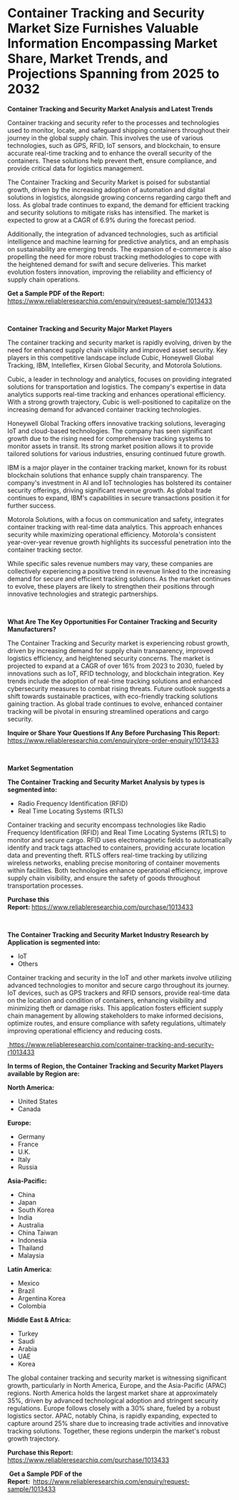 <p><h1>Container Tracking and Security Market Size Furnishes Valuable Information Encompassing Market Share, Market Trends, and Projections Spanning from 2025 to 2032</h1></p><p><strong>Container Tracking and Security Market Analysis and Latest Trends</strong></p>
<p><p>Container tracking and security refer to the processes and technologies used to monitor, locate, and safeguard shipping containers throughout their journey in the global supply chain. This involves the use of various technologies, such as GPS, RFID, IoT sensors, and blockchain, to ensure accurate real-time tracking and to enhance the overall security of the containers. These solutions help prevent theft, ensure compliance, and provide critical data for logistics management.</p><p>The Container Tracking and Security Market is poised for substantial growth, driven by the increasing adoption of automation and digital solutions in logistics, alongside growing concerns regarding cargo theft and loss. As global trade continues to expand, the demand for efficient tracking and security solutions to mitigate risks has intensified. The market is expected to grow at a CAGR of 6.9% during the forecast period. </p><p>Additionally, the integration of advanced technologies, such as artificial intelligence and machine learning for predictive analytics, and an emphasis on sustainability are emerging trends. The expansion of e-commerce is also propelling the need for more robust tracking methodologies to cope with the heightened demand for swift and secure deliveries. This market evolution fosters innovation, improving the reliability and efficiency of supply chain operations.</p></p>
<p><strong>Get a Sample PDF of the Report:&nbsp;</strong> <a href="https://www.reliableresearchiq.com/enquiry/request-sample/1013433?utm_campaign=2449&utm_medium=2&utm_source=Github&utm_content=ia&utm_term=17042025&utm_id=container-tracking-and-security">https://www.reliableresearchiq.com/enquiry/request-sample/1013433</a></p>
<p>&nbsp;</p>
<p><strong>Container Tracking and Security Major Market Players</strong></p>
<p><p>The container tracking and security market is rapidly evolving, driven by the need for enhanced supply chain visibility and improved asset security. Key players in this competitive landscape include Cubic, Honeywell Global Tracking, IBM, Intelleflex, Kirsen Global Security, and Motorola Solutions.</p><p>Cubic, a leader in technology and analytics, focuses on providing integrated solutions for transportation and logistics. The company's expertise in data analytics supports real-time tracking and enhances operational efficiency. With a strong growth trajectory, Cubic is well-positioned to capitalize on the increasing demand for advanced container tracking technologies.</p><p>Honeywell Global Tracking offers innovative tracking solutions, leveraging IoT and cloud-based technologies. The company has seen significant growth due to the rising need for comprehensive tracking systems to monitor assets in transit. Its strong market position allows it to provide tailored solutions for various industries, ensuring continued future growth.</p><p>IBM is a major player in the container tracking market, known for its robust blockchain solutions that enhance supply chain transparency. The company's investment in AI and IoT technologies has bolstered its container security offerings, driving significant revenue growth. As global trade continues to expand, IBM's capabilities in secure transactions position it for further success.</p><p>Motorola Solutions, with a focus on communication and safety, integrates container tracking with real-time data analytics. This approach enhances security while maximizing operational efficiency. Motorola's consistent year-over-year revenue growth highlights its successful penetration into the container tracking sector.</p><p>While specific sales revenue numbers may vary, these companies are collectively experiencing a positive trend in revenue linked to the increasing demand for secure and efficient tracking solutions. As the market continues to evolve, these players are likely to strengthen their positions through innovative technologies and strategic partnerships.</p></p>
<p>&nbsp;</p>
<p><strong>What Are The Key Opportunities For Container Tracking and Security Manufacturers?</strong></p>
<p><p>The Container Tracking and Security market is experiencing robust growth, driven by increasing demand for supply chain transparency, improved logistics efficiency, and heightened security concerns. The market is projected to expand at a CAGR of over 16% from 2023 to 2030, fueled by innovations such as IoT, RFID technology, and blockchain integration. Key trends include the adoption of real-time tracking solutions and enhanced cybersecurity measures to combat rising threats. Future outlook suggests a shift towards sustainable practices, with eco-friendly tracking solutions gaining traction. As global trade continues to evolve, enhanced container tracking will be pivotal in ensuring streamlined operations and cargo security.</p></p>
<p><strong>Inquire or Share Your Questions If Any Before Purchasing This Report:</strong> <a href="https://www.reliableresearchiq.com/enquiry/pre-order-enquiry/1013433?utm_campaign=2449&utm_medium=2&utm_source=Github&utm_content=ia&utm_term=17042025&utm_id=container-tracking-and-security">https://www.reliableresearchiq.com/enquiry/pre-order-enquiry/1013433</a></p>
<p>&nbsp;</p>
<p><strong>Market Segmentation</strong></p>
<p><strong>The Container Tracking and Security Market Analysis by types is segmented into:</strong></p>
<p><ul><li>Radio Frequency Identification (RFID)</li><li>Real Time Locating Systems (RTLS)</li></ul></p>
<p><p>Container tracking and security encompass technologies like Radio Frequency Identification (RFID) and Real Time Locating Systems (RTLS) to monitor and secure cargo. RFID uses electromagnetic fields to automatically identify and track tags attached to containers, providing accurate location data and preventing theft. RTLS offers real-time tracking by utilizing wireless networks, enabling precise monitoring of container movements within facilities. Both technologies enhance operational efficiency, improve supply chain visibility, and ensure the safety of goods throughout transportation processes.</p></p>
<p><strong>Purchase this Report:&nbsp;</strong><a href="https://www.reliableresearchiq.com/purchase/1013433?utm_campaign=2449&utm_medium=2&utm_source=Github&utm_content=ia&utm_term=17042025&utm_id=container-tracking-and-security">https://www.reliableresearchiq.com/purchase/1013433</a></p>
<p>&nbsp;</p>
<p><strong>The Container Tracking and Security Market Industry Research by Application is segmented into:</strong></p>
<p><ul><li>IoT</li><li>Others</li></ul></p>
<p><p>Container tracking and security in the IoT and other markets involve utilizing advanced technologies to monitor and secure cargo throughout its journey. IoT devices, such as GPS trackers and RFID sensors, provide real-time data on the location and condition of containers, enhancing visibility and minimizing theft or damage risks. This application fosters efficient supply chain management by allowing stakeholders to make informed decisions, optimize routes, and ensure compliance with safety regulations, ultimately improving operational efficiency and reducing costs.</p></p>
<p><a href="https://www.reliableresearchiq.com/container-tracking-and-security-r1013433?utm_campaign=2449&utm_medium=2&utm_source=Github&utm_content=ia&utm_term=17042025&utm_id=container-tracking-and-security">&nbsp;https://www.reliableresearchiq.com/container-tracking-and-security-r1013433</a></p>
<p><strong>In terms of Region, the Container Tracking and Security Market Players available by Region are:</strong></p>
<p>
    <p> <strong> North America: </strong>
        <ul>
            <li>United States</li>
            <li>Canada</li>
        </ul>
        </p> 
    <p> <strong> Europe: </strong>
        <ul>
            <li>Germany</li>
            <li>France</li>
            <li>U.K.</li>
            <li>Italy</li>
            <li>Russia</li>
        </ul>
        </p> 
    <p> <strong> Asia-Pacific: </strong>
        <ul>
            <li>China</li>
            <li>Japan</li>
            <li>South Korea</li>
            <li>India</li>
            <li>Australia</li>
            <li>China Taiwan</li>
            <li>Indonesia</li>
            <li>Thailand</li>
            <li>Malaysia</li>
        </ul>
        </p> 
    <p> <strong> Latin America: </strong>
        <ul>
            <li>Mexico</li>
            <li>Brazil</li>
            <li>Argentina Korea</li>
            <li>Colombia</li>
        </ul>
        </p> 
    <p> <strong> Middle East & Africa: </strong>
        <ul>
            <li>Turkey</li>
            <li>Saudi</li>
            <li>Arabia</li>
            <li>UAE</li>
            <li>Korea</li>
        </ul>
    </p>
    </p>
<p><p>The global container tracking and security market is witnessing significant growth, particularly in North America, Europe, and the Asia-Pacific (APAC) regions. North America holds the largest market share at approximately 35%, driven by advanced technological adoption and stringent security regulations. Europe follows closely with a 30% share, fueled by a robust logistics sector. APAC, notably China, is rapidly expanding, expected to capture around 25% share due to increasing trade activities and innovative tracking solutions. Together, these regions underpin the market's robust growth trajectory.</p></p>
<p><strong>Purchase this Report: </strong><a href="https://www.reliableresearchiq.com/purchase/1013433?utm_campaign=2449&utm_medium=2&utm_source=Github&utm_content=ia&utm_term=17042025&utm_id=container-tracking-and-security">https://www.reliableresearchiq.com/purchase/1013433</a></p>
<p>&nbsp;<strong>Get a Sample PDF of the Report:&nbsp;&nbsp;</strong><a href="https://www.reliableresearchiq.com/enquiry/request-sample/1013433?utm_campaign=2449&utm_medium=2&utm_source=Github&utm_content=ia&utm_term=17042025&utm_id=container-tracking-and-security">https://www.reliableresearchiq.com/enquiry/request-sample/1013433</a></p>
<p><strong></strong></p>
<p><p></p><p></p><p></p></p>
